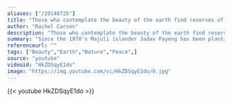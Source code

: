 ```yaml
---
aliases: ["/20140725"]
title: "Those who contemplate the beauty of the earth find reserves of strength that will endure as long as life lasts. There is something infinitely healing in the repeated refrains of nature -- the assurance that dawn comes after night, and spring after winter."
author: "Rachel Carson"
description: "Those who contemplate the beauty of the earth find reserves of strength that will endure as long as life lasts. There is something infinitely healing in the repeated refrains of nature -- the assurance that dawn comes after night, and spring after winter. - Rachel Carson quotes from GetInspired365.com"
summary: "Since the 1970's Majuli islander Jadav Payeng has been planting trees in order to save his island. To date he has single handedly planted a forest larger than Central Park NYC. His forest has transformed what was once a barren wasteland, into a lush oasis.   Humble yet passionate and philosophical about his work. Payeng takes us on a journey into his incredible forest."
referenceurl: ""
tags: ["Beauty","Earth","Nature","Peace",]
source: "youtube"
videoid: "HkZDSqyE1do"
image: "https://img.youtube.com/vi/HkZDSqyE1do/0.jpg"
---
```


{{< youtube HkZDSqyE1do >}}
